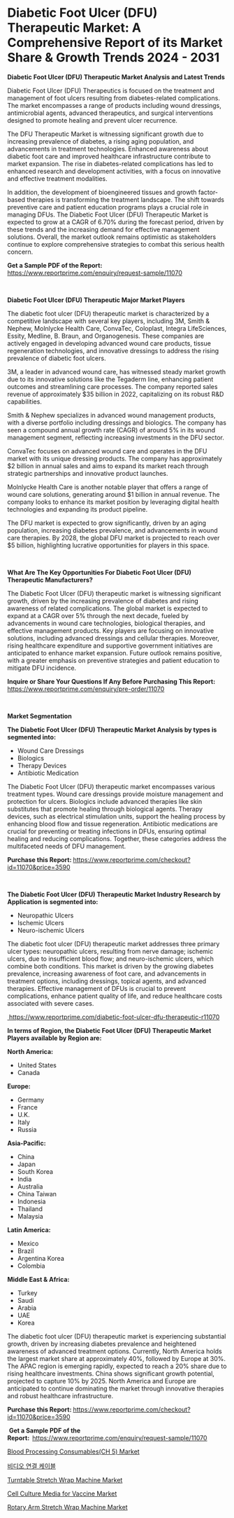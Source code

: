 <p><h1>Diabetic Foot Ulcer (DFU) Therapeutic Market: A Comprehensive Report of its Market Share & Growth Trends 2024 - 2031</h1></p><p><strong>Diabetic Foot Ulcer (DFU) Therapeutic Market Analysis and Latest Trends</strong></p>
<p><p>Diabetic Foot Ulcer (DFU) Therapeutics is focused on the treatment and management of foot ulcers resulting from diabetes-related complications. The market encompasses a range of products including wound dressings, antimicrobial agents, advanced therapeutics, and surgical interventions designed to promote healing and prevent ulcer recurrence.</p><p>The DFU Therapeutic Market is witnessing significant growth due to increasing prevalence of diabetes, a rising aging population, and advancements in treatment technologies. Enhanced awareness about diabetic foot care and improved healthcare infrastructure contribute to market expansion. The rise in diabetes-related complications has led to enhanced research and development activities, with a focus on innovative and effective treatment modalities.</p><p>In addition, the development of bioengineered tissues and growth factor-based therapies is transforming the treatment landscape. The shift towards preventive care and patient education programs plays a crucial role in managing DFUs. The Diabetic Foot Ulcer (DFU) Therapeutic Market is expected to grow at a CAGR of 6.70% during the forecast period, driven by these trends and the increasing demand for effective management solutions. Overall, the market outlook remains optimistic as stakeholders continue to explore comprehensive strategies to combat this serious health concern.</p></p>
<p><strong>Get a Sample PDF of the Report:&nbsp;</strong> <a href="https://www.reportprime.com/enquiry/request-sample/11070">https://www.reportprime.com/enquiry/request-sample/11070</a></p>
<p>&nbsp;</p>
<p><strong>Diabetic Foot Ulcer (DFU) Therapeutic Major Market Players</strong></p>
<p><p>The diabetic foot ulcer (DFU) therapeutic market is characterized by a competitive landscape with several key players, including 3M, Smith & Nephew, Molnlycke Health Care, ConvaTec, Coloplast, Integra LifeSciences, Essity, Medline, B. Braun, and Organogenesis. These companies are actively engaged in developing advanced wound care products, tissue regeneration technologies, and innovative dressings to address the rising prevalence of diabetic foot ulcers.</p><p>3M, a leader in advanced wound care, has witnessed steady market growth due to its innovative solutions like the Tegaderm line, enhancing patient outcomes and streamlining care processes. The company reported sales revenue of approximately $35 billion in 2022, capitalizing on its robust R&D capabilities.</p><p>Smith & Nephew specializes in advanced wound management products, with a diverse portfolio including dressings and biologics. The company has seen a compound annual growth rate (CAGR) of around 5% in its wound management segment, reflecting increasing investments in the DFU sector.</p><p>ConvaTec focuses on advanced wound care and operates in the DFU market with its unique dressing products. The company has approximately $2 billion in annual sales and aims to expand its market reach through strategic partnerships and innovative product launches.</p><p>Molnlycke Health Care is another notable player that offers a range of wound care solutions, generating around $1 billion in annual revenue. The company looks to enhance its market position by leveraging digital health technologies and expanding its product pipeline.</p><p>The DFU market is expected to grow significantly, driven by an aging population, increasing diabetes prevalence, and advancements in wound care therapies. By 2028, the global DFU market is projected to reach over $5 billion, highlighting lucrative opportunities for players in this space.</p></p>
<p>&nbsp;</p>
<p><strong>What Are The Key Opportunities For Diabetic Foot Ulcer (DFU) Therapeutic Manufacturers?</strong></p>
<p><p>The Diabetic Foot Ulcer (DFU) therapeutic market is witnessing significant growth, driven by the increasing prevalence of diabetes and rising awareness of related complications. The global market is expected to expand at a CAGR over 5% through the next decade, fueled by advancements in wound care technologies, biological therapies, and effective management products. Key players are focusing on innovative solutions, including advanced dressings and cellular therapies. Moreover, rising healthcare expenditure and supportive government initiatives are anticipated to enhance market expansion. Future outlook remains positive, with a greater emphasis on preventive strategies and patient education to mitigate DFU incidence.</p></p>
<p><strong>Inquire or Share Your Questions If Any Before Purchasing This Report:</strong> <a href="https://www.reportprime.com/enquiry/pre-order/11070">https://www.reportprime.com/enquiry/pre-order/11070</a></p>
<p>&nbsp;</p>
<p><strong>Market Segmentation</strong></p>
<p><strong>The Diabetic Foot Ulcer (DFU) Therapeutic Market Analysis by types is segmented into:</strong></p>
<p><ul><li>Wound Care Dressings</li><li>Biologics</li><li>Therapy Devices</li><li>Antibiotic Medication</li></ul></p>
<p><p>The Diabetic Foot Ulcer (DFU) therapeutic market encompasses various treatment types. Wound care dressings provide moisture management and protection for ulcers. Biologics include advanced therapies like skin substitutes that promote healing through biological agents. Therapy devices, such as electrical stimulation units, support the healing process by enhancing blood flow and tissue regeneration. Antibiotic medications are crucial for preventing or treating infections in DFUs, ensuring optimal healing and reducing complications. Together, these categories address the multifaceted needs of DFU management.</p></p>
<p><strong>Purchase this Report:&nbsp;</strong><a href="https://www.reportprime.com/checkout?id=11070&price=3590">https://www.reportprime.com/checkout?id=11070&price=3590</a></p>
<p>&nbsp;</p>
<p><strong>The Diabetic Foot Ulcer (DFU) Therapeutic Market Industry Research by Application is segmented into:</strong></p>
<p><ul><li>Neuropathic Ulcers</li><li>Ischemic Ulcers</li><li>Neuro-ischemic Ulcers</li></ul></p>
<p><p>The diabetic foot ulcer (DFU) therapeutic market addresses three primary ulcer types: neuropathic ulcers, resulting from nerve damage; ischemic ulcers, due to insufficient blood flow; and neuro-ischemic ulcers, which combine both conditions. This market is driven by the growing diabetes prevalence, increasing awareness of foot care, and advancements in treatment options, including dressings, topical agents, and advanced therapies. Effective management of DFUs is crucial to prevent complications, enhance patient quality of life, and reduce healthcare costs associated with severe cases.</p></p>
<p><a href="https://www.reportprime.com/diabetic-foot-ulcer-dfu-therapeutic-r11070">&nbsp;https://www.reportprime.com/diabetic-foot-ulcer-dfu-therapeutic-r11070</a></p>
<p><strong>In terms of Region, the Diabetic Foot Ulcer (DFU) Therapeutic Market Players available by Region are:</strong></p>
<p>
    <p> <strong> North America: </strong>
        <ul>
            <li>United States</li>
            <li>Canada</li>
        </ul>
        </p> 
    <p> <strong> Europe: </strong>
        <ul>
            <li>Germany</li>
            <li>France</li>
            <li>U.K.</li>
            <li>Italy</li>
            <li>Russia</li>
        </ul>
        </p> 
    <p> <strong> Asia-Pacific: </strong>
        <ul>
            <li>China</li>
            <li>Japan</li>
            <li>South Korea</li>
            <li>India</li>
            <li>Australia</li>
            <li>China Taiwan</li>
            <li>Indonesia</li>
            <li>Thailand</li>
            <li>Malaysia</li>
        </ul>
        </p> 
    <p> <strong> Latin America: </strong>
        <ul>
            <li>Mexico</li>
            <li>Brazil</li>
            <li>Argentina Korea</li>
            <li>Colombia</li>
        </ul>
        </p> 
    <p> <strong> Middle East & Africa: </strong>
        <ul>
            <li>Turkey</li>
            <li>Saudi</li>
            <li>Arabia</li>
            <li>UAE</li>
            <li>Korea</li>
        </ul>
    </p>
    </p>
<p><p>The diabetic foot ulcer (DFU) therapeutic market is experiencing substantial growth, driven by increasing diabetes prevalence and heightened awareness of advanced treatment options. Currently, North America holds the largest market share at approximately 40%, followed by Europe at 30%. The APAC region is emerging rapidly, expected to reach a 20% share due to rising healthcare investments. China shows significant growth potential, projected to capture 10% by 2025. North America and Europe are anticipated to continue dominating the market through innovative therapies and robust healthcare infrastructure.</p></p>
<p><strong>Purchase this Report: </strong><a href="https://www.reportprime.com/checkout?id=11070&price=3590">https://www.reportprime.com/checkout?id=11070&price=3590</a></p>
<p>&nbsp;<strong>Get a Sample PDF of the Report:&nbsp;&nbsp;</strong><a href="https://www.reportprime.com/enquiry/request-sample/11070">https://www.reportprime.com/enquiry/request-sample/11070</a></p>
<p><strong></strong></p>
<p><p><a href="https://github.com/mauripalmi/Market-Research-Report-List-5/blob/main/blood-processing-consumablesch-5-market.md">Blood Processing Consumables(CH 5) Market</a></p><p><a href="https://medium.com/@anil.parihar/%EC%A7%80%EC%97%AD-%EC%9C%A0%ED%98%95-vga-dvi-hdmi-%EB%B0%8F-%EC%9A%A9%EB%8F%84-oem-%EC%95%A0%ED%94%84%ED%84%B0%EB%A7%88%EC%BC%93-%EC%97%90-%EB%94%B0%EB%A5%B8-%EA%B8%80%EB%A1%9C%EB%B2%8C-%EB%B9%84%EB%94%94%EC%98%A4-%EC%97%B0%EA%B2%B0-%EC%BC%80%EC%9D%B4%EB%B8%94-%EC%8B%9C%EC%9E%A5-%ED%8A%B8%EB%A0%8C%EB%93%9C-%EB%B0%8F-%EC%84%B1%EC%9E%A5-%EA%B8%B0%ED%9A%8C-%ED%8F%89%EA%B0%80-4145bedd17a9">비디오 연결 케이블</a></p><p><a href="https://medium.com/@sydneyhaley54/this-report-on-turntable-stretch-wrap-machine-market-is-a-comprehensive-analysis-of-market-11b14b18ae50">Turntable Stretch Wrap Machine Market</a></p><p><a href="https://github.com/RunaHaque64/Market-Research-Report-List-1/blob/main/cell-culture-media-for-vaccine-market.md">Cell Culture Media for Vaccine Market</a></p><p><a href="https://medium.com/@sydneyhaley54/the-global-rotary-arm-stretch-wrap-machine-market-is-projected-to-experience-an-annual-growth-ad32c7dea0a4">Rotary Arm Stretch Wrap Machine Market</a></p></p>
